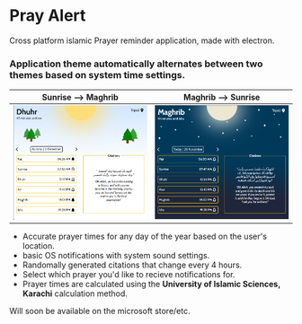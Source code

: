 # Pray Alert

Cross platform islamic Prayer reminder application, made with electron.

### Application theme automatically alternates between two themes based on system time settings.

Sunrise --> Maghrib           |  Maghrib --> Sunrise
:-------------------------:|:-------------------------:
![Day time image preview](themes/daytimePreview.png)  |  ![Night time image preview](themes/nighttimePreview.png)

- Accurate prayer times for any day of the year based on the user's location.
- basic OS notifications with system sound settings.
- Randomally generated citations that change every 4 hours.
- Select which prayer you'd like to recieve notifications for.
- Prayer times are calculated using the **University of Islamic Sciences, Karachi** calculation method.

Will soon be available on the microsoft store/etc.